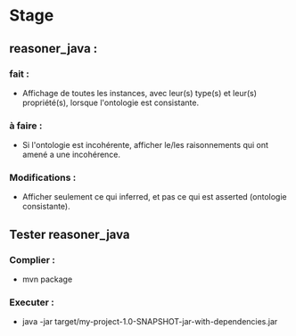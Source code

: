 # Stage

## reasoner_java :

### fait :
- Affichage de toutes les instances, avec leur(s) type(s) et leur(s) propriété(s), lorsque l'ontologie est consistante.

### à faire :
- Si l'ontologie est incohérente, afficher le/les raisonnements qui ont amené a une incohérence.

### Modifications :
- Afficher seulement ce qui inferred, et pas ce qui est asserted (ontologie consistante).


## Tester reasoner_java

### Complier :
- mvn package

### Executer :
- java -jar target/my-project-1.0-SNAPSHOT-jar-with-dependencies.jar

